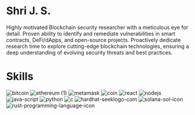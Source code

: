 # Shri J. S.

Highly motivated Blockchain security researcher with a meticulous eye for detail. Proven ability to identify and remediate
vulnerabilities in smart contracts, DeFi/dApps, and open-source projects. Proactively dedicate research time to explore cutting-edge
blockchain technologies, ensuring a deep understanding of evolving security threats and best practices.

# Skills

![bitcoin](https://github.com/jatin192/jatin192/assets/73174196/f7625ccb-0641-44ca-84a8-60f6fb8f519b)  ![ethereum (1)](https://github.com/jatin192/jatin192/assets/73174196/68d195c5-fec9-4745-8ee2-6c86ffdf3902)
 ![metamask](https://github.com/jatin192/jatin192/assets/73174196/603b0aac-3102-4786-896e-e966e03d05c9)
 ![coin](https://github.com/jatin192/jatin192/assets/73174196/6dd54e5b-3605-4519-9046-7c5aa3d81436)
 ![react](https://github.com/jatin192/jatin192/assets/73174196/62bdd5b7-2d78-4720-a5dd-506aba33c87e)
 ![nodejs](https://github.com/jatin192/jatin192/assets/73174196/df72f23a-cd38-4cc0-b5cb-3457918e1aa7)
 ![java-script](https://github.com/jatin192/jatin192/assets/73174196/bf5ee90a-69e7-4055-a0f1-447e106206f5)
 ![python](https://github.com/jatin192/jatin192/assets/73174196/834981ae-6014-422b-93a2-081764929cd9)
 ![c](https://github.com/jatin192/jatin192/assets/73174196/97ded0c1-566d-4071-b070-9ac93a3f4e32)
 ![hardhat-seeklogo-com](https://github.com/jatin192/jatin192/assets/73174196/4bb7b1f8-96ca-4a34-bc2c-b74f6d942800)
 ![solana-sol-icon](https://github.com/jatin192/jatin192/assets/73174196/baf62b16-894b-4841-9b42-a08584fb6902)
 ![rust-programming-language-icon](https://github.com/jatin192/jatin192/assets/73174196/856d6815-2a09-479c-8083-6ad6b268804e)

